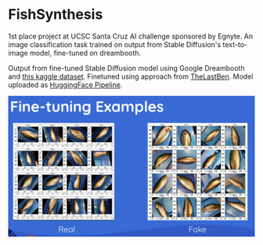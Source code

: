 # FishSynthesis
1st place project at UCSC Santa Cruz AI challenge sponsored by Egnyte. An image classification task trained on output from Stable Diffusion's text-to-image model, fine-tuned on dreambooth.


Output from fine-tuned Stable Diffusion model using Google Dreambooth and [this kaggle dataset](https://www.kaggle.com/datasets/crowww/a-large-scale-fish-dataset). Finetuned using approach from [TheLastBen](https://github.com/TheLastBen/fast-stable-diffusion). Model uploaded as [HuggingFace Pipeline](https://huggingface.co/arnavkartikeya/fakedmarinedata). 

![Real vs Fake Images](real-fake-compare.jpeg)
